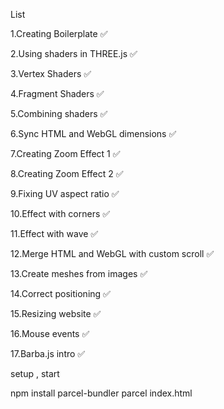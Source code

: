 List

1.Creating Boilerplate ✅

2.Using shaders in THREE.js ✅

3.Vertex Shaders ✅

4.Fragment Shaders ✅

5.Combining shaders ✅

6.Sync HTML and WebGL dimensions ✅

7.Creating Zoom Effect 1 ✅

8.Creating Zoom Effect 2 ✅

9.Fixing UV aspect ratio ✅

10.Effect with corners ✅

11.Effect with wave ✅

12.Merge HTML and WebGL with custom scroll ✅

13.Create meshes from images ✅

14.Correct positioning ✅

15.Resizing website ✅

16.Mouse events ✅

17.Barba.js intro ✅

setup , start

npm install parcel-bundler
parcel index.html
